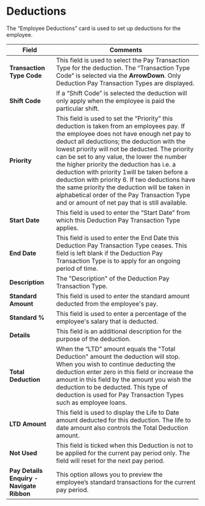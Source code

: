 # Deductions

The “Employee Deductions” card is used to set up deductions for the employee. 


|Field|Comments|
|---|---|
|**Transaction Type Code**|This field is used to select the Pay Transaction Type for the deduction.  The “Transaction Type Code” is selected via the **ArrowDown**.  Only Deduction Pay Transaction Types are displayed.|
|**Shift Code**|If a “Shift Code” is selected the deduction will only apply when the employee is paid the particular shift.|
|**Priority**|This field is used to set the “Priority” this deduction is taken from an employees pay.  If the employee does not have enough net pay to deduct all deductions; the deduction with the lowest priority will not be deducted.  The priority can be set to any value, the lower the number the higher priority the deduction has i.e. a deduction with priority 1will be taken before a deduction with priority 6.  If two deductions have the same priority the deduction will be taken in alphabetical order of the Pay Transaction Type and or amount of net pay that is still available.|
|**Start Date**|This field is used to enter the “Start Date” from which this Deduction Pay Transaction Type applies.|
|**End Date**|This field is used to enter the End Date this Deduction Pay Transaction Type ceases.  This field is left blank if the Deduction Pay Transaction Type is to apply for an ongoing period of time.|
|**Description**|The "Description" of the Deduction Pay Transaction Type.|
|**Standard Amount**|This field is used to enter the standard amount deducted from the employee's pay.|
|**Standard %**|This field is used to enter a percentage of the employee's salary that is deducted.|
|**Details**|This field is an additional description for the purpose of the deduction.|
|**Total Deduction**|When the “LTD” amount equals the "Total Deduction" amount the deduction will stop.  When you wish to continue deducting the deduction enter zero in this field or increase the amount in this field by the amount you wish the deduction to be deducted.  This type of deduction is used for Pay Transaction Types such as employee loans.|
|**LTD Amount**|This field is used to display the Life to Date amount deducted for this deduction.  The life to date amount also controls the Total Deduction amount.|
|**Not Used**|This field is ticked when this Deduction is not to be applied for the current pay period only.  The field will reset for the next pay period.|
|**Pay Details Enquiry - Navigate Ribbon**|This option allows you to preview the employee’s standard transactions for the current pay period.|
